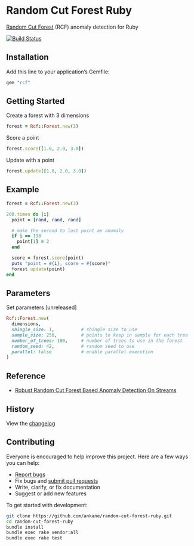 # Random Cut Forest Ruby

[Random Cut Forest](https://github.com/aws/random-cut-forest-by-aws) (RCF) anomaly detection for Ruby

[![Build Status](https://github.com/ankane/random-cut-forest-ruby/workflows/build/badge.svg?branch=master)](https://github.com/ankane/random-cut-forest-ruby/actions)

## Installation

Add this line to your application’s Gemfile:

```ruby
gem "rcf"
```

## Getting Started

Create a forest with 3 dimensions

```ruby
forest = Rcf::Forest.new(3)
```

Score a point

```ruby
forest.score([1.0, 2.0, 3.0])
```

Update with a point

```ruby
forest.update([1.0, 2.0, 3.0])
```

## Example

```ruby
forest = Rcf::Forest.new(3)

200.times do |i|
  point = [rand, rand, rand]

  # make the second to last point an anomaly
  if i == 198
    point[1] = 2
  end

  score = forest.score(point)
  puts "point = #{i}, score = #{score}"
  forest.update(point)
end
```

## Parameters

Set parameters [unreleased]

```ruby
Rcf::Forest.new(
  dimensions,
  shingle_size: 1,          # shingle size to use
  sample_size: 256,         # points to keep in sample for each tree
  number_of_trees: 100,     # number of trees to use in the forest
  random_seed: 42,          # random seed to use
  parallel: false           # enable parallel execution
)
```

## Reference

- [Robust Random Cut Forest Based Anomaly Detection On Streams](https://proceedings.mlr.press/v48/guha16.pdf)

## History

View the [changelog](CHANGELOG.md)

## Contributing

Everyone is encouraged to help improve this project. Here are a few ways you can help:

- [Report bugs](https://github.com/ankane/random-cut-forest-ruby/issues)
- Fix bugs and [submit pull requests](https://github.com/ankane/random-cut-forest-ruby/pulls)
- Write, clarify, or fix documentation
- Suggest or add new features

To get started with development:

```sh
git clone https://github.com/ankane/random-cut-forest-ruby.git
cd random-cut-forest-ruby
bundle install
bundle exec rake vendor:all
bundle exec rake test
```
